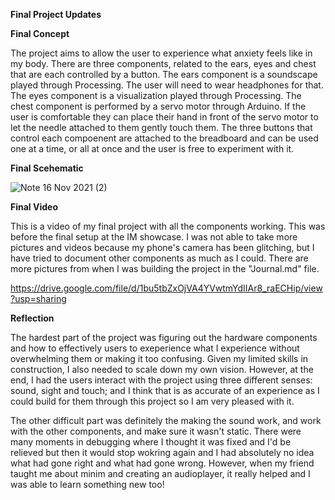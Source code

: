 **Final Project Updates**

**Final Concept** 

The project aims to allow the user to experience what anxiety feels like in my body. There are three components, related to the ears, eyes and chest that are each controlled by a button. The ears component is a soundscape played through Processing. The user will need to wear headphones for that. The eyes component is a visualization played through Processing. The chest component is performed by a servo motor through Arduino. If the user is comfortable they can place their hand in front of the servo motor to let the needle attached to them gently touch them. The three buttons that control each compoenent are attached to the breadboard and can be used one at a time, or all at once and the user is free to experiment with it. 

**Final Scehematic** 

![Note 16 Nov 2021 (2)](https://user-images.githubusercontent.com/89835212/146534611-3f0f6d10-bb76-4e6a-8966-97e282cf3424.jpg)


**Final Video**

This is a video of my final project with all the components working. This was before the final setup at the IM showcase. I was not able to take more pictures and videos because my phone's camera has been glitching, but I have tried to document other components as much as I could. There are more pictures from when I was building the project in the "Journal.md" file. 

https://drive.google.com/file/d/1bu5tbZxOjVA4YVwtmYdIIAr8_raECHip/view?usp=sharing

**Reflection** 

The hardest part of the project was figuring out the hardware components and how to effectively users to exeperience what I experience without overwhelming them or making it too confusing. Given my limited skills in construction, I also needed to scale down my own vision. However, at the end, I had the users interact with the project using three different senses: sound, sight and touch; and I think that is as accurate of an experience as I could build for them through this project so I am very pleased with it. 

The other difficult part was definitely the making the sound work, and work with the other components, and make sure it wasn't static. There were many moments in debugging where I thought it was fixed and I'd be relieved but then it would stop wokring again and I had absolutely no idea what had gone right and what had gone wrong. However, when my friend taught me about minim and creating an audioplayer, it really helped and I was able to learn something new too! 
